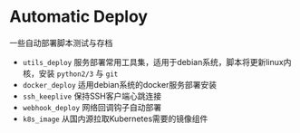 # Automatic Deploy

一些自动部署脚本测试与存档

- `utils_deploy` 服务部署常用工具集，适用于debian系统，脚本将更新linux内核，安装 `python2/3` 与 `git`
- `docker_deploy` 适用debian系统的docker服务部署安装
- `ssh_keeplive` 保持SSH客户端心跳连接
- `webhook_deploy` 网络回调钩子自动部署
- `k8s_image` 从国内源拉取Kubernetes需要的镜像组件